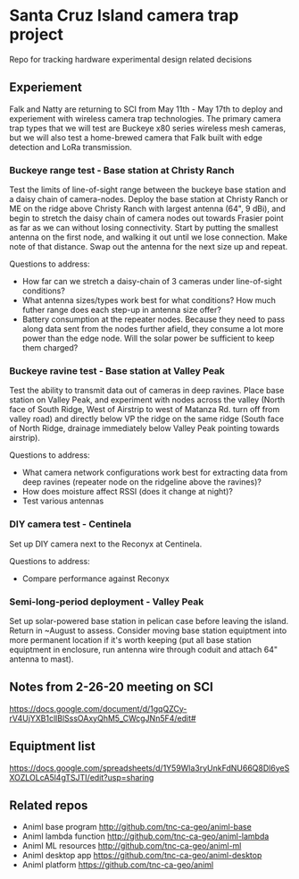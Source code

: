 # Santa Cruz Island camera trap project
Repo for tracking hardware experimental design related decisions

## Experiement
Falk and Natty are returning to SCI from May 11th - May 17th to deploy and experiement with wireless camera trap technologies. The primary camera trap types that we will test are Buckeye x80 series wireless mesh cameras, but we will also test a home-brewed camera that Falk built with edge detection and LoRa transmission.

### Buckeye range test - Base station at Christy Ranch
Test the limits of line-of-sight range between the buckeye base station and a daisy chain of camera-nodes. Deploy the base station at Christy Ranch or ME on the ridge above Christy Ranch with largest antenna (64", 9 dBi), and begin to stretch the daisy chain of camera nodes out towards Frasier point as far as we can without losing connectivity. Start by putting the smallest antenna on the first node, and walking it out until we lose connection. Make note of that distance. Swap out the antenna for the next size up and repeat. 

Questions to address:
- How far can we stretch a daisy-chain of 3 cameras under line-of-sight conditions?
- What antenna sizes/types work best for what conditions? How much futher range does each step-up in antenna size offer?
- Battery consumption at the repeater nodes. Because they need to pass along data sent from the nodes further afield, they consume a lot more power than the edge node. Will the solar power be sufficient to keep them charged?

### Buckeye ravine test - Base station at Valley Peak
Test the ability to transmit data out of cameras in deep ravines. Place base station on Valley Peak, and experiment with nodes across the valley (North face of South Ridge, West of Airstrip to west of Matanza Rd. turn off from valley road) and directly below VP the ridge on the same ridge (South face of North Ridge, drainage immediately below Valley Peak pointing towards airstrip).

Questions to address:
- What camera network configurations work best for extracting data from deep ravines (repeater node on the ridgeline above the ravines)?
- How does moisture affect RSSI (does it change at night)?
- Test various antennas

### DIY camera test - Centinela 
Set up DIY camera next to the Reconyx at Centinela.

Questions to address:
- Compare performance against Reconyx

### Semi-long-period deployment - Valley Peak
Set up solar-powered base station in pelican case before leaving the island. Return in ~August to assess. Consider moving base station equiptment into more permanent location if it's worth keeping (put all base station equiptment in enclosure, run antenna wire through coduit and attach 64" antenna to mast). 

## Notes from 2-26-20 meeting on SCI
https://docs.google.com/document/d/1gqQZCy-rV4UjYXB1cllBlSssOAxyQhM5_CWcgJNn5F4/edit#

## Equiptment list
https://docs.google.com/spreadsheets/d/1Y59Wla3ryUnkFdNU66Q8Dl6yeSXOZLOLcA5l4gTSJTI/edit?usp=sharing

## Related repos
- Animl base program      http://github.com/tnc-ca-geo/animl-base
- Animl lambda function   http://github.com/tnc-ca-geo/animl-lambda
- Animl ML resources      http://github.com/tnc-ca-geo/animl-ml
- Animl desktop app       https://github.com/tnc-ca-geo/animl-desktop
- Animl platform          https://github.com/tnc-ca-geo/animl
